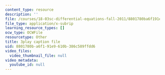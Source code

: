 ```yaml
---
content_type: resource
description: ''
file: /courses/18-03sc-differential-equations-fall-2011/8801780ba6f191e9610b386c589ffdd6_rZ3-nFV6l8w.srt
file_type: application/x-subrip
learning_resource_types: []
ocw_type: OCWFile
resourcetype: Other
title: 3play caption file
uid: 8801780b-a6f1-91e9-610b-386c589ffdd6
video_files:
  video_thumbnail_file: null
video_metadata:
  youtube_id: null
---
```

